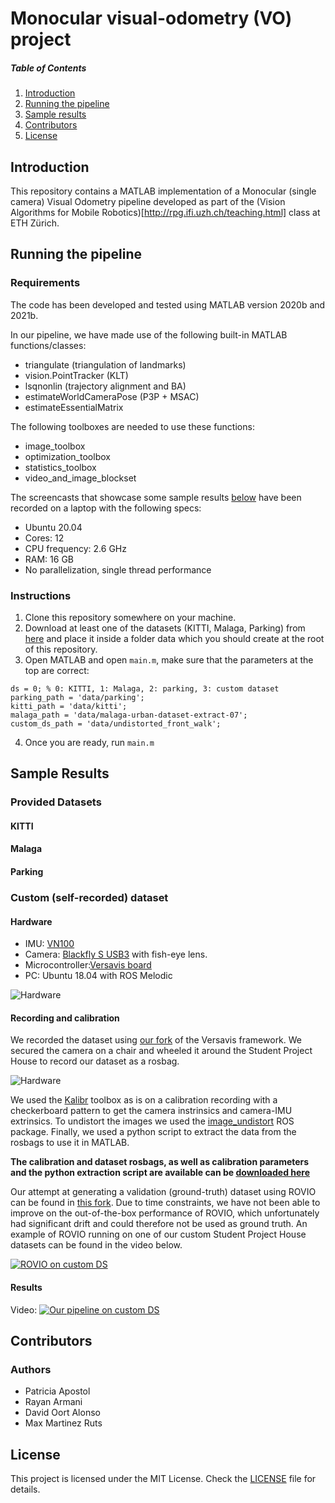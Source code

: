 
# Monocular visual-odometry (VO) project

##### Table of Contents
1. [Introduction](#intro)
2. [Running the pipeline](#runpipeline)
3. [Sample results](#results)
4. [Contributors](#contributors)
5. [License](#license)

<a name="intro"></a>
## Introduction
This repository contains a MATLAB implementation of a Monocular (single camera) Visual Odometry pipeline developed as part of the  (Vision Algorithms for Mobile Robotics)[http://rpg.ifi.uzh.ch/teaching.html] class at ETH Zürich. 

<a name="runpipeline"></a>
## Running the pipeline
### Requirements
The code has been developed and tested using MATLAB version 2020b and 2021b. 

In our pipeline, we have made use of the following built-in MATLAB functions/classes:
* triangulate (triangulation of landmarks)
* vision.PointTracker (KLT)
* lsqnonlin (trajectory alignment and BA)
* estimateWorldCameraPose (P3P + MSAC)
* estimateEssentialMatrix 

The following toolboxes are needed to use these functions:
* image_toolbox
* optimization_toolbox
* statistics_toolbox
* video_and_image_blockset


The screencasts that showcase some sample results [below](#results) have been recorded on a laptop with the following specs:
* Ubuntu 20.04
* Cores: 12
* CPU frequency: 2.6 GHz
* RAM: 16 GB
* No parallelization, single thread performance

### Instructions
1. Clone this repository somewhere on your machine.
2. Download at least one of the datasets (KITTI, Malaga, Parking) from [here](http://rpg.ifi.uzh.ch/teaching.html) and place it inside a folder data which you should create at the root of this repository.
3. Open MATLAB and open `main.m`, make sure that the parameters at the top are correct:
```
ds = 0; % 0: KITTI, 1: Malaga, 2: parking, 3: custom dataset
parking_path = 'data/parking';
kitti_path = 'data/kitti';
malaga_path = 'data/malaga-urban-dataset-extract-07';
custom_ds_path = 'data/undistorted_front_walk';
```
4. Once you are ready, run `main.m`

<a name="results"><a/>
## Sample Results
<!-- Link to screencasts for provided datasets and for custom dataset as well, do so by creating a link from a screenshot of the CO figs -->
### Provided Datasets
#### KITTI
#### Malaga
#### Parking

### Custom (self-recorded) dataset

#### Hardware
* IMU: [VN100](https://www.vectornav.com/products/detail/vn-100)
* Camera: [Blackfly S USB3](https://www.flir.eu/products/blackfly-s-usb3/) with fish-eye lens.
* Microcontroller:[Versavis board](https://github.com/ethz-asl/versavis)
* PC: Ubuntu 18.04 with ROS Melodic 
  
![Hardware](img/Hardware1.jpeg)

#### Recording and calibration 
We recorded the dataset using [our fork](https://github.com/RobohouseHQ/versavis) of the Versavis framework. We secured the camera on a chair and wheeled it around the Student Project House to record our dataset as a rosbag. 
  
![Hardware](img/path.png)
  
We used the [Kalibr](https://github.com/ethz-asl/kalibr/tree/fix/18.04) toolbox as is on a calibration recording with a checkerboard pattern to get the camera instrinsics and camera-IMU extrinsics. To undistort the images we used the [image_undistort](https://github.com/ethz-asl/image_undistort) ROS package. Finally, we used a python script to extract the data from the rosbags to use it in MATLAB.

 **The calibration and dataset rosbags, as well as calibration parameters and the python extraction script are available can be [downloaded here](https://drive.google.com/file/d/1MV3-MhPpD8kvCPuly7KoNCw_j9cA4dab/view?usp=sharing)**

Our attempt at generating a validation (ground-truth) dataset using ROVIO can be found in [this fork](https://github.com/RobohouseHQ/rovio). Due to time constraints, we have not been able to improve on the out-of-the-box performance of ROVIO, which unfortunately had significant drift and could therefore not be used as ground truth. An example of ROVIO running on one of our custom Student Project House datasets can be found in the video below.

[![ROVIO on custom DS](img/ROVIO_on_custom_ds.jpeg)](https://youtu.be/_WUWks9dkYk)
  
#### Results
Video: 
[![Our pipeline on custom DS](img/results_custom.png)]()

<a name="contributors"><a/>
## Contributors
### Authors
+ Patricia Apostol
+ Rayan Armani
+ David Oort Alonso
+ Max Martinez Ruts

<a name="license"><a/>
## License
This project is licensed under the MIT License. Check the [LICENSE](LICENSE) file for details.
